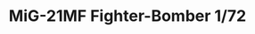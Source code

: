 ---
title: "MiG-21MF Fighter-Bomber 1/72"
price: 1750 
desc: "WEEKEND EDITION, MiG-21MF Fighter-Bomber 1/72, razmera: 1/72"
img_path: "/assets/img/7451.jpg"
brand: AMMO
available: false
special_offer: false
new: false
soon: false
cat: "Plasticne-Makete"
subcat: "PM-EDUARD"
subsubcat: ""
sifra: "7451"
---